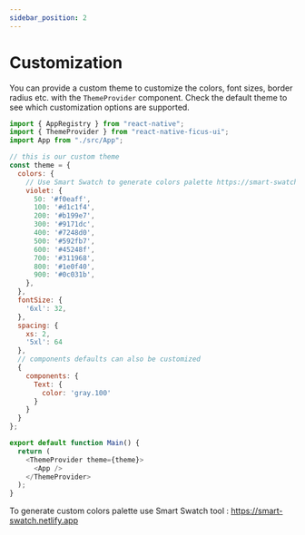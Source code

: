 ```yaml
---
sidebar_position: 2
---
```


# Customization

You can provide a custom theme to customize the colors, font sizes, border radius etc. with the `ThemeProvider` component. Check the default theme to see which customization options are supported.

```js
import { AppRegistry } from "react-native";
import { ThemeProvider } from "react-native-ficus-ui";
import App from "./src/App";

// this is our custom theme
const theme = {
  colors: {
    // Use Smart Swatch to generate colors palette https://smart-swatch.netlify.app
    violet: {
      50: '#f0eaff',
      100: '#d1c1f4',
      200: '#b199e7',
      300: '#9171dc',
      400: '#7248d0',
      500: '#592fb7',
      600: '#45248f',
      700: '#311968',
      800: '#1e0f40',
      900: '#0c031b',
    },
  },
  fontSize: {
    '6xl': 32,
  },
  spacing: {
    xs: 2,
    '5xl': 64
  },
  // components defaults can also be customized
  {
    components: {
      Text: {
        color: 'gray.100'
      }
    }
  }
};

export default function Main() {
  return (
    <ThemeProvider theme={theme}>
      <App />
    </ThemeProvider>
  );
}
```

To generate custom colors palette use Smart Swatch tool : https://smart-swatch.netlify.app